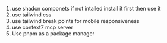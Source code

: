 1. use shadcn componets if not intalled install it first then use it
2. use tailwind css
3. use tailwind break points for mobile responsiveness
4. use context7 mcp server
5. Use pnpm as a package manager
